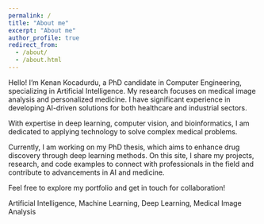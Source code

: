 ```yaml
---
permalink: /
title: "About me"
excerpt: "About me"
author_profile: true
redirect_from: 
  - /about/
  - /about.html
---
```


Hello! I’m Kenan Kocadurdu, a PhD candidate in Computer Engineering, specializing in Artificial Intelligence. My research focuses on medical image analysis and personalized medicine. I have significant experience in developing AI-driven solutions for both healthcare and industrial sectors.

With expertise in deep learning, computer vision, and bioinformatics, I am dedicated to applying technology to solve complex medical problems.

Currently, I am working on my PhD thesis, which aims to enhance drug discovery through deep learning methods. On this site, I share my projects, research, and code examples to connect with professionals in the field and contribute to advancements in AI and medicine.

Feel free to explore my portfolio and get in touch for collaboration!


Artificial Intelligence, Machine Learning, Deep Learning, Medical Image Analysis
